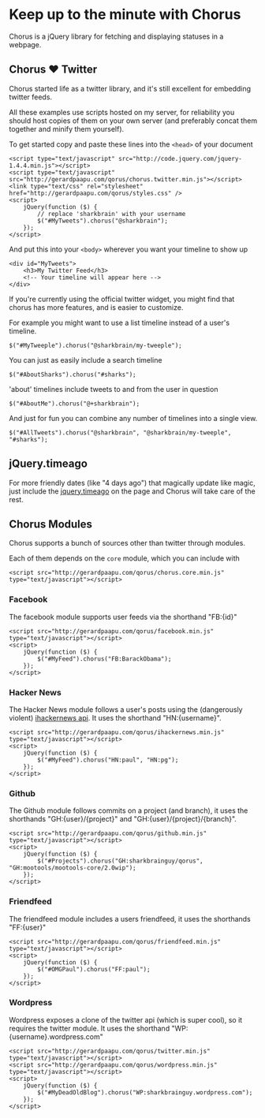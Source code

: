 Keep up to the minute with Chorus 
==

Chorus is a jQuery library for fetching and displaying statuses in a webpage.

Chorus &#9829; Twitter
---

Chorus started life as a twitter library, and it's still excellent for embedding twitter feeds.

All these examples use scripts hosted on my server, for reliability you should host copies of them on your 
own server (and preferably concat them together and minify them yourself).

To get started copy and paste these lines into the `<head>` of your document

    <script type="text/javascript" src="http://code.jquery.com/jquery-1.4.4.min.js"></script>
    <script type="text/javascript" src="http://gerardpaapu.com/qorus/chorus.twitter.min.js"></script>
    <link type="text/css" rel="stylesheet" href="http://gerardpaapu.com/qorus/styles.css" />
    <script>
        jQuery(function ($) {
            // replace 'sharkbrain' with your username
            $("#MyTweets").chorus("@sharkbrain");
        });
    </script>

And put this into your `<body>` wherever you want your timeline to show up
    
    <div id="MyTweets">
        <h3>My Twitter Feed</h3>
        <!-- Your timeline will appear here -->
    </div>

If you're currently using the official twitter widget, you might find that chorus has more
features, and is easier to customize.

For example you might want to use a list timeline instead of a user's timeline.

    $("#MyTweeple").chorus("@sharkbrain/my-tweeple");

You can just as easily include a search timeline

    $("#AboutSharks").chorus("#sharks");

'about' timelines include tweets to and from the user in question

    $("#AboutMe").chorus("@+sharkbrain");

And just for fun you can combine any number of timelines into a single view.

    $("#AllTweets").chorus("@sharkbrain", "@sharkbrain/my-tweeple", "#sharks");

jQuery.timeago
---

For more friendly dates (like "4 days ago") that magically update like magic, just include the
[jquery.timeago](http://timeago.yarp.com/) on the page and Chorus will take care of the rest.

Chorus Modules
--

Chorus supports a bunch of sources other than twitter through modules.

Each of them depends on the `core` module, which you can include with
    
    <script src="http://gerardpaapu.com/qorus/chorus.core.min.js" type="text/javascript"></script> 

### Facebook

The facebook module supports user feeds via the shorthand "FB:{id}"

    <script src="http://gerardpaapu.com/qorus/facebook.min.js" type="text/javascript"></script> 
    <script>
        jQuery(function ($) {
            $("#MyFeed").chorus("FB:BarackObama");
        });
    </script> 

### Hacker News

The Hacker News module follows a user's posts using the (dangerously violent) [ihackernews api](http://api.ihackernews.com/).
It uses the shorthand "HN:{username}".

    <script src="http://gerardpaapu.com/qorus/ihackernews.min.js" type="text/javascript"></script> 
    <script>
        jQuery(function ($) {
            $("#MyFeed").chorus("HN:paul", "HN:pg");
        });
    </script> 

### Github

The Github module follows commits on a project (and branch), it uses the shorthands "GH:{user}/{project}" and "GH:{user}/{project}/{branch}".

    <script src="http://gerardpaapu.com/qorus/github.min.js" type="text/javascript"></script> 
    <script>
        jQuery(function ($) {
            $("#Projects").chorus("GH:sharkbrainguy/qorus", "GH:mootools/mootools-core/2.0wip");
        });
    </script> 

### Friendfeed

The friendfeed module includes a users friendfeed, it uses the shorthands "FF:{user}"

    <script src="http://gerardpaapu.com/qorus/friendfeed.min.js" type="text/javascript"></script> 
    <script>
        jQuery(function ($) {
            $("#OMGPaul").chorus("FF:paul");
        });
    </script> 

### Wordpress

Wordpress exposes a clone of the twitter api (which is super cool), so it requires the twitter module. It uses 
the shorthand "WP:{username}.wordpress.com"

    <script src="http://gerardpaapu.com/qorus/twitter.min.js" type="text/javascript"></script> 
    <script src="http://gerardpaapu.com/qorus/wordpress.min.js" type="text/javascript"></script> 
    <script>
        jQuery(function ($) {
            $("#MyDeadOldBlog").chorus("WP:sharkbrainguy.wordpress.com");
        });
    </script> 
